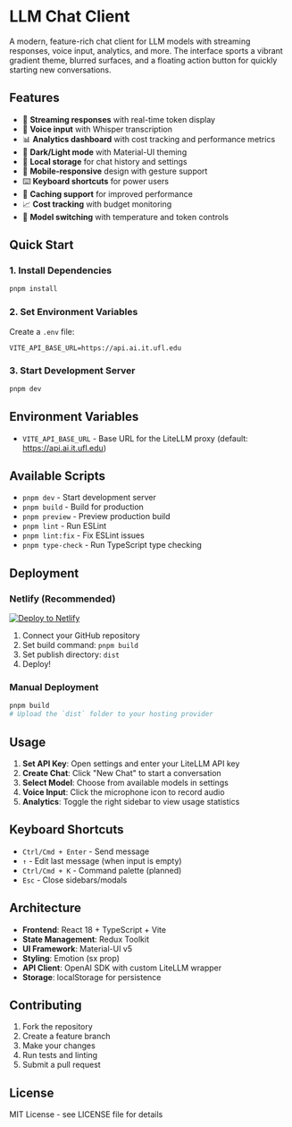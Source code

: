 # LLM Chat Client

A modern, feature-rich chat client for LLM models with streaming responses, voice input, analytics, and more. The interface sports a vibrant gradient theme, blurred surfaces, and a floating action button for quickly starting new conversations.

## Features

- 🚀 **Streaming responses** with real-time token display
- 🎤 **Voice input** with Whisper transcription
- 📊 **Analytics dashboard** with cost tracking and performance metrics
- 🎨 **Dark/Light mode** with Material-UI theming
- 💾 **Local storage** for chat history and settings
- 📱 **Mobile-responsive** design with gesture support
- ⌨️ **Keyboard shortcuts** for power users
- 🔄 **Caching support** for improved performance
- 📈 **Cost tracking** with budget monitoring
- 🎯 **Model switching** with temperature and token controls

## Quick Start

### 1. Install Dependencies
```bash
pnpm install
```

### 2. Set Environment Variables
Create a `.env` file:
```env
VITE_API_BASE_URL=https://api.ai.it.ufl.edu
```

### 3. Start Development Server
```bash
pnpm dev
```

## Environment Variables

- `VITE_API_BASE_URL` - Base URL for the LiteLLM proxy (default: https://api.ai.it.ufl.edu)

## Available Scripts

- `pnpm dev` - Start development server
- `pnpm build` - Build for production
- `pnpm preview` - Preview production build
- `pnpm lint` - Run ESLint
- `pnpm lint:fix` - Fix ESLint issues
- `pnpm type-check` - Run TypeScript type checking

## Deployment

### Netlify (Recommended)

[![Deploy to Netlify](https://www.netlify.com/img/deploy/button.svg)](https://app.netlify.com/start/deploy?repository=https://github.com/yourusername/llm-chat-client)

1. Connect your GitHub repository
2. Set build command: `pnpm build`
3. Set publish directory: `dist`
4. Deploy!

### Manual Deployment

```bash
pnpm build
# Upload the `dist` folder to your hosting provider
```

## Usage

1. **Set API Key**: Open settings and enter your LiteLLM API key
2. **Create Chat**: Click "New Chat" to start a conversation
3. **Select Model**: Choose from available models in settings
4. **Voice Input**: Click the microphone icon to record audio
5. **Analytics**: Toggle the right sidebar to view usage statistics

## Keyboard Shortcuts

- `Ctrl/Cmd + Enter` - Send message
- `↑` - Edit last message (when input is empty)
- `Ctrl/Cmd + K` - Command palette (planned)
- `Esc` - Close sidebars/modals

## Architecture

- **Frontend**: React 18 + TypeScript + Vite
- **State Management**: Redux Toolkit
- **UI Framework**: Material-UI v5
- **Styling**: Emotion (sx prop)
- **API Client**: OpenAI SDK with custom LiteLLM wrapper
- **Storage**: localStorage for persistence

## Contributing

1. Fork the repository
2. Create a feature branch
3. Make your changes
4. Run tests and linting
5. Submit a pull request

## License

MIT License - see LICENSE file for details